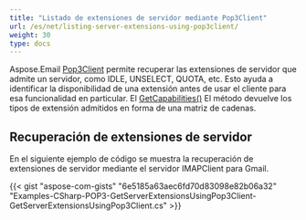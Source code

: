 ```yaml
---
title: "Listado de extensiones de servidor mediante Pop3Client"
url: /es/net/listing-server-extensions-using-pop3client/
weight: 30
type: docs
---
```



Aspose.Email [Pop3Client](https://reference.aspose.com/email/net/aspose.email.clients.pop3/pop3client/) permite recuperar las extensiones de servidor que admite un servidor, como IDLE, UNSELECT, QUOTA, etc. Esto ayuda a identificar la disponibilidad de una extensión antes de usar el cliente para esa funcionalidad en particular. El [GetCapabilities()](https://reference.aspose.com/email/net/aspose.email.clients/emailclient/getcapabilities/#getcapabilities) El método devuelve los tipos de extensión admitidos en forma de una matriz de cadenas.

## **Recuperación de extensiones de servidor**

En el siguiente ejemplo de código se muestra la recuperación de extensiones de servidor mediante el servidor IMAPClient para Gmail.

{{< gist "aspose-com-gists" "6e5185a63aec6fd70d83098e82b06a32" "Examples-CSharp-POP3-GetServerExtensionsUsingPop3Client-GetServerExtensionsUsingPop3Client.cs" >}}
